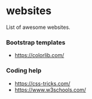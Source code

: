 # websites
List of awesome websites.

### Bootstrap templates

* https://colorlib.com/

### Coding help

* https://css-tricks.com/
* https://www.w3schools.com/
